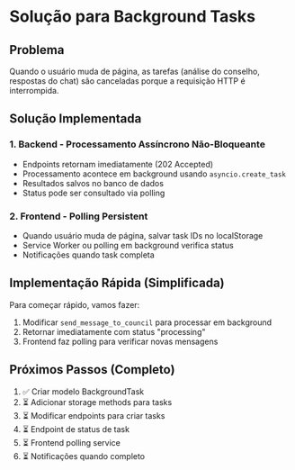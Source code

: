 # Solução para Background Tasks

## Problema
Quando o usuário muda de página, as tarefas (análise do conselho, respostas do chat) são canceladas porque a requisição HTTP é interrompida.

## Solução Implementada

### 1. Backend - Processamento Assíncrono Não-Bloqueante
- Endpoints retornam imediatamente (202 Accepted)
- Processamento acontece em background usando `asyncio.create_task`
- Resultados salvos no banco de dados
- Status pode ser consultado via polling

### 2. Frontend - Polling Persistent
- Quando usuário muda de página, salvar task IDs no localStorage
- Service Worker ou polling em background verifica status
- Notificações quando task completa

## Implementação Rápida (Simplificada)

Para começar rápido, vamos fazer:
1. Modificar `send_message_to_council` para processar em background
2. Retornar imediatamente com status "processing"
3. Frontend faz polling para verificar novas mensagens

## Próximos Passos (Completo)

1. ✅ Criar modelo BackgroundTask
2. ⏳ Adicionar storage methods para tasks
3. ⏳ Modificar endpoints para criar tasks
4. ⏳ Endpoint de status de task
5. ⏳ Frontend polling service
6. ⏳ Notificações quando completo

